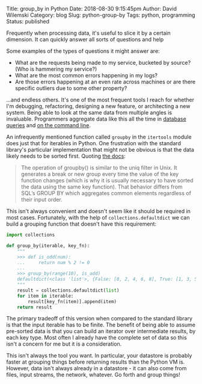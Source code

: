 Title: group_by in Python
Date: 2018-08-30 9:15:45pm
Author: David Wilemski
Category: blog
Slug: python-group-by
Tags: python, programming
Status: published

Frequently when processing data, it's useful to slice it by a certain dimension. It can quickly answer all sorts of questions and help 

Some examples of the types of questions it might answer are:

- What are the requests being made to my service, bucketed by source?  (Who is hammering my service?)
- What are the most common errors happening in my logs?
- Are those errors happening at an even rate across machines or are there specific outliers due to some other property?

...and endless others. It's one of the most frequent tools I reach for whether I'm debugging, refactoring, designing a new feature, or architecting a new system. Being able to look at the same data from multiple angles is invaluable. Programmers aggregate data like this all the time in [database queries](https://dev.mysql.com/doc/refman/5.5/en/group-by-modifiers.html) and [on the command line](https://linux.die.net/man/1/uniq).

An infrequently mentioned function called `groupby` in the `itertools` module does just that for iterables in Python. One frustration with the standard library's particular implementation that might not be obvious is that the data likely needs to be sorted first. Quoting [the docs](https://docs.python.org/3.7/library/itertools.html#itertools.groupby):

> The operation of groupby() is similar to the uniq filter in Unix. It generates a break or new group every time the value of the key function changes (which is why it is usually necessary to have sorted the data using the same key function). That behavior differs from SQL’s GROUP BY which aggregates common elements regardless of their input order.

This isn't always convenient and doesn't seem like it should be required in most cases. Fortunately, with the help of `collections.defaultdict` we can build a grouping function that doesn't have this requirement:

```python
import collections

def group_by(iterable, key_fn):
    """
    >>> def is_odd(num):
    ...     return num % 2 != 0
    ...
    >>> group_by(range(10), is_odd)
    defaultdict(<class 'list'>, {False: [0, 2, 4, 6, 8], True: [1, 3, 5, 7, 9]})
    """
    result = collections.defaultdict(list)
    for item in iterable:
        result[key_fn(item)].append(item)
    return result
```

The primary tradeoff of this version when compared to the standard library is that the input iterable has to be finite. The benefit of being able to assume pre-sorted data is that you can build an iterator over intermediate results, by each key type. Most often I already have the complete set of data so this isn't a concern for me but it is a consideration.

This isn't always the tool you want. In particular, your datastore is probably faster at grouping things before returning results than the Python VM is. However, data isn't always already in a datastore - it can also come from files, input streams, the network, whatever. Go forth and group things!
